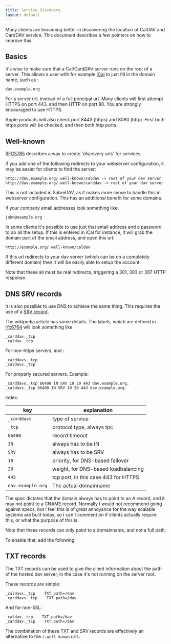 ```yaml
---
title: Service Discovery
layout: default
---
```


Many clients are becoming better in discovering the location of CalDAV and
CardDAV service. This document describes a few pointers on how to improve this.

Basics
------

It's wise to make sure that a Cal/CardDAV server runs on the root of a server.
This allows a user with for example [iCal](/dav/clients/ical) to just fill in
the domain name, such as :

    dav.example.org

For a server url, instead of a full principal url. Many clients will first
attempt HTTPS on port 443, and then HTTP on port 80. You are strongly
encouraged to use HTTPS.

Apple products will also check port 8443 (https) and 8080 (http). First both
https ports will be checked, and then both http ports.

Well-known
----------

[RFC5785][1] describes a way to create 'discovery urls' for services.

If you add one of the following redirects to your webserver configuration, it
may be easier for clients to find the server:

    http://dav.example.org/.well-known/caldav -> root of your dav server
    http://dav.example.org/.well-known/carddav -> root of your dav server

This is not included in SabreDAV, as it makes more sense to handle this in
webserver configuration. This has an additional benefit for some domains. 

If your company email addresses look something like:

    john@example.org

In some clients it's possible to use just that email address and a password to
do all the setup. If this is entered in iCal for instance, it will grab the
domain part of the email address, and open this url:

    http://example.org/.well-known/caldav

If this url redirects to your dav server (which can be on a completely
different domain) then it will be easily able to setup the account.

Note that these all must be real redirects, triggering a 301, 303 or 307 HTTP
response.

DNS SRV records
---------------

It is also possible to use DNS to achieve the same thing. This requires the
use of a [SRV record][2].

The wikipedia article has some details. The labels, which are defined in
[rfc6764][3] will look something like:

    _carddav._tcp 
    _caldav._tcp 

For non-https servers, and :

    _carddavs._tcp 
    _caldavs._tcp 

For properly secured servers. Example:

    _carddavs._tcp 86400 IN SRV 10 20 443 dav.example.org.
    _caldavs._tcp 86400 IN SRV 10 20 443 dav.example.org.

Index:

| key               | explanation |
| ----------------- | ----------- |
| `_carddavs`       | type of service |
| `_tcp`            | protocol type, always tpc |
| `86400`           | record timeout |
| `IN`              | always has to be IN |
| `SRV`             | always has to be SRV |
| `10`              | priority, for DNS-based failover |
| `20`              | weight, for DNS-based loadbalancing |
| `443`             | tcp port, in this case 443 for HTTPS |
| `dav.example.org` | The actual domainname |

The spec dictates that the domain always has to point to an A record, and it
may not point to a CNAME record. Normally I would not recommend going against
specs, but I feel this is of great annoyance for the way scalable systems are
built today, so I can't comment on if clients actually require this, or what
the purpose of this is.

Note that these records can only point to a domainname, and not a full path.

To enable that, add the following:

TXT records
-----------

The TXT records can be used to give the client information about the path of
the hosted dav server, in the case it's not running on the server root.

These records are simple:

    _caldavs._tcp    TXT path=/dav
    _carddavs._tcp    TXT path=/dav

And for non-SSL:

    _caldav._tcp    TXT path=/dav
    _carddav._tcp    TXT path=/dav

The combination of these TXT and SRV records are effectively an alternative to
the `/.well-known` urls.

[1]: http://tools.ietf.org/html/rfc5785
[2]: http://en.wikipedia.org/wiki/SRV_record 
[3]: http://tools.ietf.org/html/rfc6764
